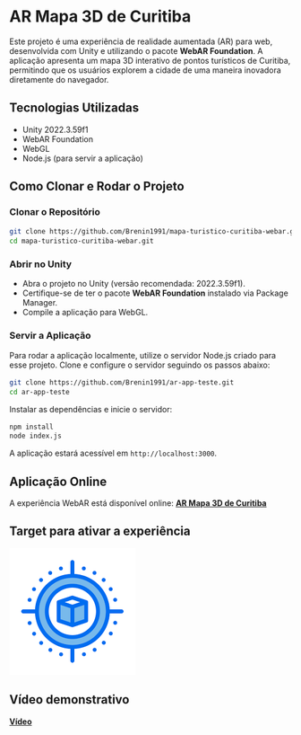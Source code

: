# AR Mapa 3D de Curitiba

Este projeto é uma experiência de realidade aumentada (AR) para web, desenvolvida com Unity e utilizando o pacote **WebAR Foundation**. A aplicação apresenta um mapa 3D interativo de pontos turísticos de Curitiba, permitindo que os usuários explorem a cidade de uma maneira inovadora diretamente do navegador.

## Tecnologias Utilizadas
- Unity 2022.3.59f1
- WebAR Foundation
- WebGL
- Node.js (para servir a aplicação)

## Como Clonar e Rodar o Projeto

### Clonar o Repositório
```sh
git clone https://github.com/Brenin1991/mapa-turistico-curitiba-webar.git
cd mapa-turistico-curitiba-webar.git
```

### Abrir no Unity
- Abra o projeto no Unity (versão recomendada: 2022.3.59f1).
- Certifique-se de ter o pacote **WebAR Foundation** instalado via Package Manager.
- Compile a aplicação para WebGL.

### Servir a Aplicação
Para rodar a aplicação localmente, utilize o servidor Node.js criado para esse projeto. Clone e configure o servidor seguindo os passos abaixo:

```sh
git clone https://github.com/Brenin1991/ar-app-teste.git
cd ar-app-teste
```

Instalar as dependências e inicie o servidor:
```sh
npm install
node index.js
```

A aplicação estará acessível em `http://localhost:3000`.

## Aplicação Online
A experiência WebAR está disponível online:
**[AR Mapa 3D de Curitiba](https://ar-app-teste.fly.dev)**

## Target para ativar a experiência
![Target](target.png)

## Vídeo demonstrativo
**[Vídeo](https://ar-app-teste.fly.dev)**